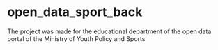 # open_data_sport_back
The project was made for the educational department of the open data portal of the Ministry of Youth Policy and Sports
